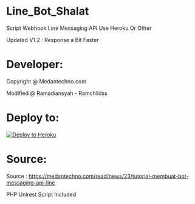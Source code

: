 # Line_Bot_Shalat
Script Webhook Line Messaging API Use Heroku Or Other

Updated V1.2 : Response a Bit Faster

# Developer:
Copyright @ Medantechno.com

Modified @ Ramadiansyah - Ramchildss

# Deploy to:
[![Deploy to Heroku](https://www.herokucdn.com/deploy/button.svg)](https://heroku.com/deploy)

# Source:
Source : https://medantechno.com/read/news/23/tutorial-membuat-bot-messaging-api-line

PHP Unirest Script Included
